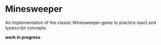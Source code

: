 # Minesweeper
An implementation of the classic Minesweeper game to practice react and typescript concepts.

**work in progress**
